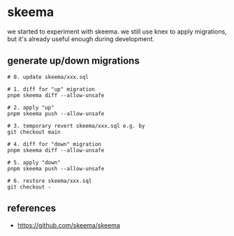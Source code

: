 # skeema

we started to experiment with skeema.
we still use knex to apply migrations, but it's already useful enough during development.

## generate up/down migrations

```
# 0. update skeema/xxx.sql

# 1. diff for "up" migration
pnpm skeema diff --allow-unsafe

# 2. apply "up"
pnpm skeema push --allow-unsafe

# 3. temporary revert skeema/xxx.sql e.g. by
git checkout main

# 4. diff for "down" migration
pnpm skeema diff --allow-unsafe

# 5. apply "down"
pnpm skeema push --allow-unsafe

# 6. restore skeema/xxx.sql
git checkout -
```

## references

- https://github.com/skeema/skeema
